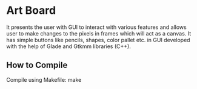 # Art Board
It presents the user with GUI to interact with various features and allows user to make changes to the pixels in frames which will act as a canvas.
It has simple buttons like pencils, shapes, color pallet etc. in GUI developed with the help of Glade and Gtkmm libraries (C++).

## How to Compile
Compile using Makefile:
make 
